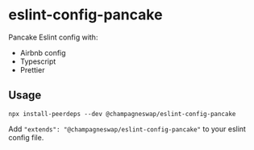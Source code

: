 # eslint-config-pancake

Pancake Eslint config with:

- Airbnb config
- Typescript
- Prettier

## Usage

```
npx install-peerdeps --dev @champagneswap/eslint-config-pancake
```

Add `"extends": "@champagneswap/eslint-config-pancake"` to your eslint config file.
